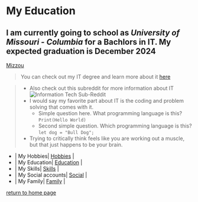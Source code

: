 # **My Education**

## I am currently going to school as *University of Missouri - Columbia* for a **Bachlors in IT**. My expected graduation is **December 2024**

[Mizzou](https://www.poynter.org/wp-content/uploads/2020/04/shutterstock_1532213540-scaled.jpg)

> You can check out my IT degree and learn more about it [here](https://majors.missouri.edu/information-technology-bs/)

> - Also check out this subreddit for more information about IT![Information Tech Sub-Reddit](https://www.reddit.com/r/InformationTechnology/)
> - I would say my favorite part about IT is the coding and problem solving that comes with it.
>   - Simple question here. What programming language is this? `Print(Hello World)`
>   - Second simple question. Which programming language is this? `let dog = "Bull Dog";`
> - Trying to critically think feels like you are working out a muscle, but that just happens to be your brain.


* | My Hobbies| [Hobbies](./Hobbies.md) |
* | My Education| [Education](./Education.md) |
* | My Skills| [Skills](./Skills.md) |
* | My Social accounts| [Social](./Social.md) |
* | My Family| [Family](./Family.md) |

[return to home page](./README.md)
